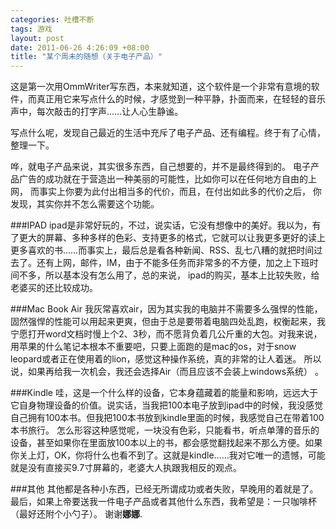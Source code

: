 ```yaml
--- 
categories: 吐槽不断
tags: 游戏
layout: post
date: 2011-06-26 4:26:09 +08:00
title: "某个周未的随想（关于电子产品）"
---
```


这是第一次用OmmWriter写东西，本来就知道，这个软件是一个非常有意境的软件，而真正用它来写点什么的时候，才感觉到一种平静，扑面而来，在轻轻的音乐声中，每次敲击的打字声……让人心生静谧。

写点什么呢，发现自己最近的生活中充斥了电子产品、还有编程。终于有了心情，整理一下。

哗，就电子产品来说，其实很多东西，自己想要的，并不是最终得到的。 电子产品广告的成功就在于营造出一种美丽的可能性，比如你可以在任何地方自由的上网， 而事实上你要为此付出相当多的代价，而且，在付出如此多的代价之后， 你发现，其实你并不怎么需要这个功能。

###IPAD
ipad是非常好玩的，不过，说实话，它没有想像中的美好。我以为，有了更大的屏幕、多种多样的色彩、支持更多的格式，它就可以让我更多更好的读上更多喜欢的书……而事实上，最后总是看各种新闻、RSS、乱七八糟的就把时间过去了。还有上网，邮件，IM，由于不能多任务而非常多的不方便，加之上下班时间不多，所以基本没有怎么用了，总的来说， ipad的购买，基本上比较失败，给老婆买的还比较成功。

###Mac Book Air
我灰常喜欢air，因为其实我的电脑并不需要多么强悍的性能，固然强悍的性能可以用起来更爽，但由于总是要带着电脑四处乱跑，权衡起来，我宁愿打开word文档时慢上个2、3秒，而不愿背负着几公斤重的大包。对我来说，用苹果的什么笔记本根本不重要吧，只要上面跑的是mac的os，对于snow leopard或者正在使用着的lion，感觉这种操作系统，真的非常的让人着迷。 所以说，如果再给我一次机会，我还会选择Air（而且应该不会装上windows系统） 。

###Kindle
 哇，这是一个什么样的设备，它本身蕴藏着的能量和影响，远远大于它自身物理设备的价值。说实话，当我把100本电子放到ipad中的时候，我没感觉自己拥有100本书。但我把100本书放到kindle里面的时候，我感觉自己在带着100本书旅行。 怎么形容这种感觉呢，一块没有色彩，只能看书，听点单薄的音乐的设备，甚至如果你在里面放100本以上的书，都会感觉翻找起来不那么方便。如果你关上灯，OK，你将什么也看不到了。这就是kindle……我对它唯一的遗憾，可能就是没有直接买9.7寸屏幕的，老婆大人执跟我相反的观点。

###其他
其他都是各种小东西，已经无所谓成功或者失败，早晚用的着就是了。
最后，如果上帝要送我一件电子产品或者其他什么东西，我希望是：一只咖啡杯（最好还附个小勺子）。
谢谢**娜娜**.
